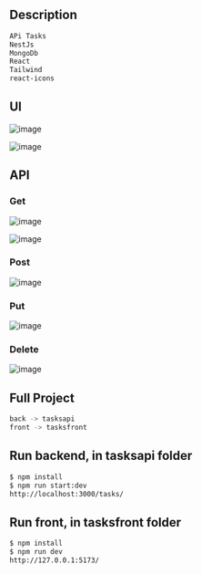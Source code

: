 
## Description
```bash
APi Tasks
NestJs 
MongoDb
React
Tailwind
react-icons
```
## UI
![image](https://github.com/jhhg04/NestJs-Mongo-React-Tasks-Fazt/assets/52834318/accd9029-ad57-4de3-9b41-8280ed0798b4)

![image](https://github.com/jhhg04/NestJs-Mongo-React-Tasks-Fazt/assets/52834318/929bb873-d4c4-46f4-abc5-70a642c26740)

## API
### Get
![image](https://github.com/jhhg04/NestJs-Mongo-React-Tasks-Fazt/assets/52834318/dc4e4fb8-590a-4f83-bbbc-28bdf657e2d4)

![image](https://github.com/jhhg04/NestJs-Mongo-React-Tasks-Fazt/assets/52834318/9db6c1d3-b365-422d-8557-4e4724c233e3)

### Post
![image](https://github.com/jhhg04/NestJs-Mongo-React-Tasks-Fazt/assets/52834318/a7f627bd-db2e-44b5-93b5-4a6c04b12284)

### Put
![image](https://github.com/jhhg04/NestJs-Mongo-React-Tasks-Fazt/assets/52834318/72792c73-3ffb-48c5-9fd1-22b331ac620c)

### Delete

![image](https://github.com/jhhg04/NestJs-Mongo-React-Tasks-Fazt/assets/52834318/5ce109f0-c5b2-456c-9bcb-a8e1b97ea70e)


## Full Project

```bash
back -> tasksapi
front -> tasksfront
```

## Run backend, in tasksapi folder

```bash
$ npm install
$ npm run start:dev
http://localhost:3000/tasks/
```

## Run front, in tasksfront folder

```bash
$ npm install
$ npm run dev
http://127.0.0.1:5173/
```
